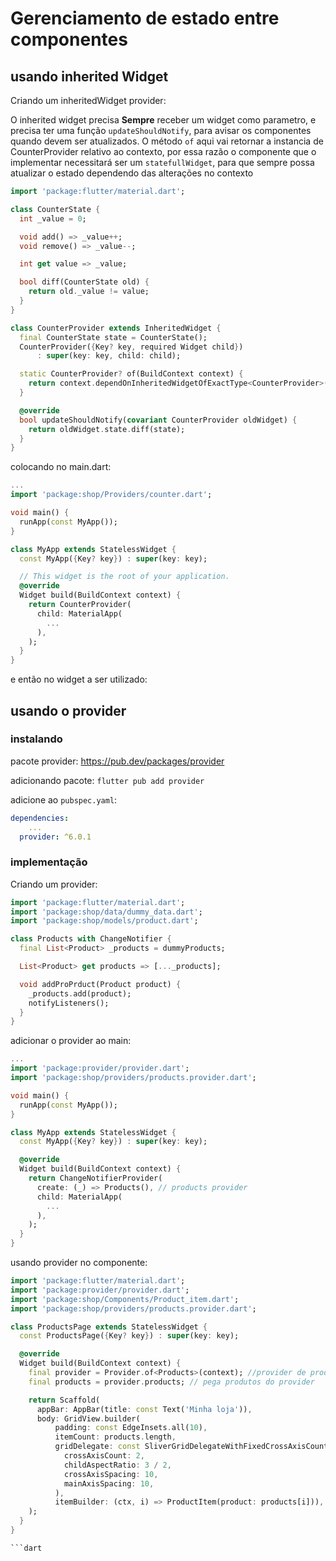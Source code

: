 # Gerenciamento de estado entre componentes

## usando inherited Widget
Criando um inheritedWidget provider:

O inherited widget precisa **Sempre** receber um widget como parametro, e precisa ter uma função `updateShouldNotify`, para avisar os componentes quando devem ser atualizados. O método `of` aqui vai retornar a instancia de CounterProvider relativo ao contexto, por essa razão o componente que o implementar necessitará ser um `statefullWidget`, para que sempre possa atualizar o estado dependendo das alterações no contexto
```dart
import 'package:flutter/material.dart';

class CounterState {
  int _value = 0;

  void add() => _value++;
  void remove() => _value--;

  int get value => _value;

  bool diff(CounterState old) {
    return old._value != value;
  }
}

class CounterProvider extends InheritedWidget {
  final CounterState state = CounterState();
  CounterProvider({Key? key, required Widget child})
      : super(key: key, child: child);

  static CounterProvider? of(BuildContext context) {
    return context.dependOnInheritedWidgetOfExactType<CounterProvider>();
  }

  @override
  bool updateShouldNotify(covariant CounterProvider oldWidget) {
    return oldWidget.state.diff(state);
  }
}
```

colocando no main.dart:
```dart
...
import 'package:shop/Providers/counter.dart';

void main() {
  runApp(const MyApp());
}

class MyApp extends StatelessWidget {
  const MyApp({Key? key}) : super(key: key);

  // This widget is the root of your application.
  @override
  Widget build(BuildContext context) {
    return CounterProvider(
      child: MaterialApp(
        ...
      ),
    );
  }
}
```

e então no widget a ser utilizado:


## usando o provider

### instalando
pacote provider: https://pub.dev/packages/provider

adicionando pacote: `flutter pub add provider`

adicione ao `pubspec.yaml`:
```yaml
dependencies:
    ...
  provider: ^6.0.1
```
### implementação
Criando um provider:
```dart
import 'package:flutter/material.dart';
import 'package:shop/data/dummy_data.dart';
import 'package:shop/models/product.dart';

class Products with ChangeNotifier {
  final List<Product> _products = dummyProducts;

  List<Product> get products => [..._products];

  void addProPrduct(Product product) {
    _products.add(product);
    notifyListeners();
  }
}
```
adicionar o provider ao main:
```dart
...
import 'package:provider/provider.dart';
import 'package:shop/providers/products.provider.dart';

void main() {
  runApp(const MyApp());
}

class MyApp extends StatelessWidget {
  const MyApp({Key? key}) : super(key: key);

  @override
  Widget build(BuildContext context) {
    return ChangeNotifierProvider(
      create: (_) => Products(), // products provider
      child: MaterialApp(
        ...
      ),
    );
  }
}
```
usando provider no componente:
```dart
import 'package:flutter/material.dart';
import 'package:provider/provider.dart';
import 'package:shop/Components/Product_item.dart';
import 'package:shop/providers/products.provider.dart';

class ProductsPage extends StatelessWidget {
  const ProductsPage({Key? key}) : super(key: key);

  @override
  Widget build(BuildContext context) {
    final provider = Provider.of<Products>(context); //provider de produtos
    final products = provider.products; // pega produtos do provider

    return Scaffold(
      appBar: AppBar(title: const Text('Minha loja')),
      body: GridView.builder(
          padding: const EdgeInsets.all(10),
          itemCount: products.length,
          gridDelegate: const SliverGridDelegateWithFixedCrossAxisCount(
            crossAxisCount: 2,
            childAspectRatio: 3 / 2,
            crossAxisSpacing: 10,
            mainAxisSpacing: 10,
          ),
          itemBuilder: (ctx, i) => ProductItem(product: products[i])),
    );
  }
}

```dart
